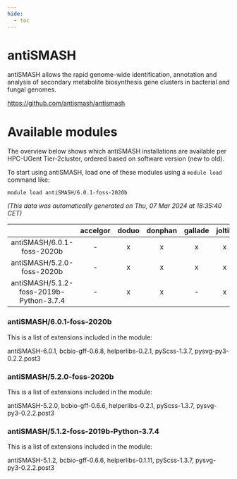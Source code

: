 ```yaml
---
hide:
  - toc
---
```


antiSMASH
=========


antiSMASH allows the rapid genome-wide identification, annotation and analysis of secondary metabolite biosynthesis gene clusters in bacterial and fungal genomes.

https://github.com/antismash/antismash
# Available modules


The overview below shows which antiSMASH installations are available per HPC-UGent Tier-2cluster, ordered based on software version (new to old).

To start using antiSMASH, load one of these modules using a `module load` command like:

```shell
module load antiSMASH/6.0.1-foss-2020b
```

*(This data was automatically generated on Thu, 07 Mar 2024 at 18:35:40 CET)*  

| |accelgor|doduo|donphan|gallade|joltik|skitty|
| :---: | :---: | :---: | :---: | :---: | :---: | :---: |
|antiSMASH/6.0.1-foss-2020b|-|x|x|x|x|x|
|antiSMASH/5.2.0-foss-2020b|-|x|x|x|x|x|
|antiSMASH/5.1.2-foss-2019b-Python-3.7.4|-|x|x|-|x|x|


### antiSMASH/6.0.1-foss-2020b

This is a list of extensions included in the module:

antiSMASH-6.0.1, bcbio-gff-0.6.8, helperlibs-0.2.1, pyScss-1.3.7, pysvg-py3-0.2.2.post3

### antiSMASH/5.2.0-foss-2020b

This is a list of extensions included in the module:

antiSMASH-5.2.0, bcbio-gff-0.6.6, helperlibs-0.2.1, pyScss-1.3.7, pysvg-py3-0.2.2.post3

### antiSMASH/5.1.2-foss-2019b-Python-3.7.4

This is a list of extensions included in the module:

antiSMASH-5.1.2, bcbio-gff-0.6.6, helperlibs-0.1.11, pyScss-1.3.7, pysvg-py3-0.2.2.post3